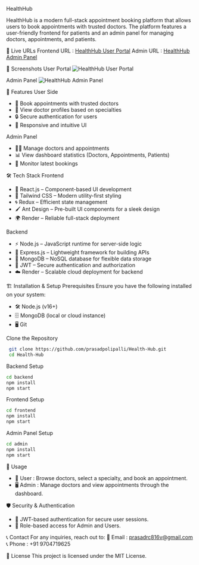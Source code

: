  HealthHub

HealthHub is a modern full-stack appointment booking platform that allows users to book appointments with trusted doctors. The platform features a user-friendly frontend for patients and an admin panel for managing doctors, appointments, and patients.

🏥 Live URLs
Frontend URL : [HealthHub User Portal](https://health-hub-frontend.onrender.com)
Admin URL : [HealthHub Admin Panel](https://health-hub-admin.onrender.com)

📸 Screenshots
User Portal
![HealthHub User Portal](Screenshot%202025-03-22%20132851.png)

 Admin Panel
![HealthHub Admin Panel](Screenshot%202025-03-22%20132942.png)



 🚀 Features
 User Side
- 📅 Book appointments with trusted doctors  
- 🏥 View doctor profiles based on specialties  
- 🔒 Secure authentication for users  
- 📱 Responsive and intuitive UI  

 Admin Panel
- 👨‍⚕️ Manage doctors and appointments
- 📊 View dashboard statistics (Doctors, Appointments, Patients)  
- 📌 Monitor latest bookings



 🛠️ Tech Stack
 Frontend
- 🚀 React.js – Component-based UI development  
- 🎨 Tailwind CSS – Modern utility-first styling  
- 🌀 Redux – Efficient state management  
- 🖌 Ant Design – Pre-built UI components for a sleek design  
- 🌍 Render – Reliable full-stack deployment  

 Backend
- ⚡ Node.js – JavaScript runtime for server-side logic  
- 🚏 Express.js – Lightweight framework for building APIs  
- 💾 MongoDB – NoSQL database for flexible data storage  
- 🔐 JWT – Secure authentication and authorization  
- ☁️ Render – Scalable cloud deployment for backend  



 🏗️ Installation & Setup
 Prerequisites
Ensure you have the following installed on your system:
- 🛠️ Node.js (v16+)
- 🗄️ MongoDB (local or cloud instance)
- 🖥️ Git

Clone the Repository
```sh
 git clone https://github.com/prasadpolipalli/Health-Hub.git
 cd Health-Hub
```

 Backend Setup
```sh
cd backend
npm install
npm start
```

 Frontend Setup
```sh
cd frontend
npm install
npm start
```

Admin Panel Setup
```sh
cd admin
npm install
npm start
```



📌 Usage
- 🏥 User : Browse doctors, select a specialty, and book an appointment.
- 🖥️ Admin : Manage doctors and view appointments through the dashboard.



 🛡 Security & Authentication
- 🔐 JWT-based authentication for secure user sessions.
- 👤 Role-based access for Admin and Users.



 📞 Contact
For any inquiries, reach out to:
📧 Email : prasadrc816v@gmail.com  
📞 Phone : +91 9704719625  


📜 License
This project is licensed under the MIT License.

